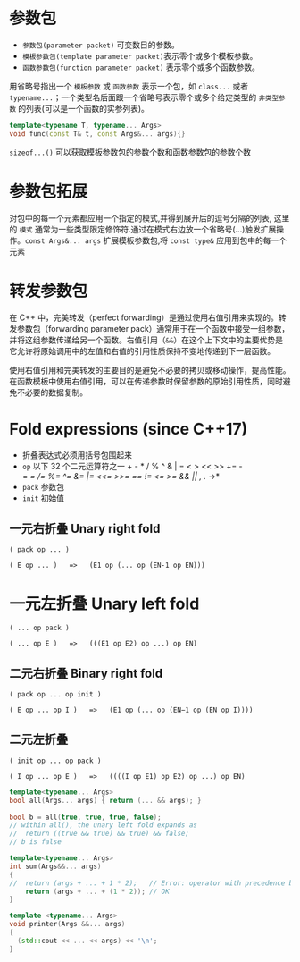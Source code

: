 # 参数包

- `参数包(parameter packet)` 可变数目的参数。
- `模板参数包(template parameter packet)`表示零个或多个模板参数。
- `函数参数包(function parameter packet)` 表示零个或多个函数参数。

用省略号指出一个 `模板参数` 或 `函数参数` 表示一个包，如 `class...` 或者 `typename...`；一个类型名后面跟一个省略号表示零个或多个给定类型的 `非类型参数` 的列表(可以是一个函数的实参列表)。
```cpp
template<typename T, typename... Args>
void func(const T& t, const Args&... args){}
```
`sizeof...()` 可以获取模板参数包的参数个数和函数参数包的参数个数
# 参数包拓展

对包中的每一个元素都应用一个指定的模式,并得到展开后的逗号分隔的列表, 这里的 `模式` 通常为一些类型限定修饰符.通过在模式右边放一个省略号(...)触发扩展操作。`const Args&... args` 扩展模板参数包,将 `const type&` 应用到包中的每一个元素
# 转发参数包

在 C++ 中，完美转发（perfect forwarding）是通过使用右值引用来实现的。转发参数包（forwarding parameter pack）通常用于在一个函数中接受一组参数，并将这组参数传递给另一个函数。右值引用（`&&`）在这个上下文中的主要优势是它允许将原始调用中的左值和右值的引用性质保持不变地传递到下一层函数。

使用右值引用和完美转发的主要目的是避免不必要的拷贝或移动操作，提高性能。在函数模板中使用右值引用，可以在传递参数时保留参数的原始引用性质，同时避免不必要的数据复制。
# Fold expressions (since C++17)

- 折叠表达式必须用括号包围起来
- `op` 以下 32 个二元运算符之一 + - * / % ^ & | = < > << >> += -= *= /= %= ^= &= |= <<= >>= == != <= >= && || , .* ->*
- `pack` 参数包
- `init` 初始值

## 一元右折叠 Unary right fold
```
( pack op ... )

( E op ... )   =>   (E1 op (... op (EN-1 op EN)))
```
# 一元左折叠 Unary left fold
```
( ... op pack )

( ... op E )   =>   (((E1 op E2) op ...) op EN)
```
## 二元右折叠 Binary right fold
```
( pack op ... op init )

( E op ... op I )   =>   (E1 op (... op (EN−1 op (EN op I))))
```
## 二元左折叠
```
( init op ... op pack )

( I op ... op E )   =>   ((((I op E1) op E2) op ...) op EN)
```

```cpp
template<typename... Args>
bool all(Args... args) { return (... && args); }
 
bool b = all(true, true, true, false);
// within all(), the unary left fold expands as
//  return ((true && true) && true) && false;
// b is false

template<typename... Args>
int sum(Args&&... args)
{
//  return (args + ... + 1 * 2);   // Error: operator with precedence below cast
    return (args + ... + (1 * 2)); // OK
}

template <typename... Args>
void printer(Args &&... args)
{
  (std::cout << ... << args) << '\n';
}
```
